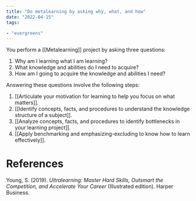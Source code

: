 ```yaml
---
title: "Do metalearning by asking why, what, and how"
date: "2022-04-15"
tags:

- "evergreens"
---
```


You perform a [[Metalearning]] project by asking three questions:

1. Why am I learning what I am learning?
2. What knowledge and abilities do I need to acquire?
3. How am I going to acquire the knowledge and abilities I need?

Answering these questions involve the following steps:
1. [[Articulate your motivation for learning to help you focus on what matters]].
2. [[Identify concepts, facts, and procedures to understand the knowledge structure of a subject]].
3. [[Analyze concepts, facts, and procedures to identify bottlenecks in your learning project]].
4. [[Apply benchmarking and emphasizing-excluding to know how to learn effectively]].

# References

Young, S. (2019). *Ultralearning: Master Hard Skills, Outsmart the Competition, and Accelerate Your Career* (Illustrated edition). Harper Business.